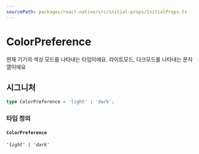 ```yaml
---
sourcePath: packages/react-native/src/initial-props/InitialProps.ts
---
```

# ColorPreference



현재 기기의 색상 모드를 나타내는 타입이에요. 라이트모드, 다크모드를 나타내는 문자열이에요

## 시그니처

```typescript
type ColorPreference = 'light' | 'dark';
```

### 타입 정의

#### `ColorPreference`
*`'light' | 'dark'`*
